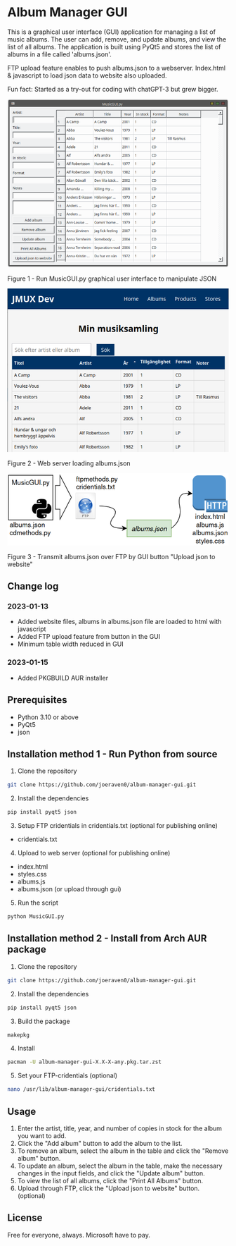 # Album Manager GUI

This is a graphical user interface (GUI) application for managing a list of music albums. The user can add, remove, and update albums, and view the list of all albums. The application is built using PyQt5 and stores the list of albums in a file called 'albums.json'.

FTP upload feature enables to push albums.json to a webserver. Index.html & javascript to load json data to website also uploaded.

Fun fact: Started as a try-out for coding with chatGPT-3 but grew bigger.

![Album Manager GUI](gitassets/Screenshot_20230113_202609.png)

Figure 1 - Run MusicGUI.py graphical user interface to manipulate JSON

![Album Manager Website](gitassets/Screenshot_20230113_203503.png)

Figure 2 - Web server loading albums.json

![Album Manager Flow](gitassets/Screenshot_20230113_211255.png)

Figure 3 - Transmit albums.json over FTP by GUI button "Upload json to website"

## Change log
### 2023-01-13
 - Added website files, albums in albums.json file are loaded to html with javascript
 - Added FTP upload feature from button in the GUI
 - Minimum table width reduced in GUI
### 2023-01-15

 - Added PKGBUILD AUR installer

## Prerequisites

- Python 3.10 or above
- PyQt5
- json

## Installation method 1 - Run Python from source

1. Clone the repository

```bash
git clone https://github.com/joeraven0/album-manager-gui.git
```
2. Install the dependencies

```bash
pip install pyqt5 json
```
3. Setup FTP cridentials in cridentials.txt (optional for publishing online)

  * cridentials.txt

4. Upload to web server (optional for publishing online)

  * index.html
  * styles.css
  * albums.js
  * albums.json (or upload through gui)

5. Run the script

```bash
python MusicGUI.py
```

## Installation method 2 - Install from Arch AUR package

1. Clone the repository

```bash
git clone https://github.com/joeraven0/album-manager-gui.git
```

2. Install the dependencies

```bash
pip install pyqt5 json
```

3. Build the package

```bash
makepkg
```
4. Install

```bash
pacman -U album-manager-gui-X.X-X-any.pkg.tar.zst
```
5. Set your FTP-cridentials (optional)

```bash
nano /usr/lib/album-manager-gui/cridentials.txt
```
## Usage

1. Enter the artist, title, year, and number of copies in stock for the album you want to add.
2. Click the "Add album" button to add the album to the list.
3. To remove an album, select the album in the table and click the "Remove album" button.
4. To update an album, select the album in the table, make the necessary changes in the input fields, and click the "Update album" button.
5. To view the list of all albums, click the "Print All Albums" button.
6. Upload through FTP, click the "Upload json to website" button. (optional)

## License

Free for everyone, always. Microsoft have to pay.
